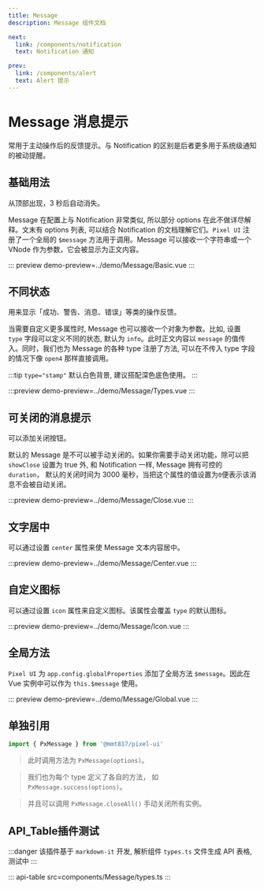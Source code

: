 ```yaml
---
title: Message
description: Message 组件文档

next:
  link: /components/notification
  text: Notification 通知

prev:
  link: /components/alert
  text: Alert 提示
---
```


# Message 消息提示

常用于主动操作后的反馈提示。与 Notification 的区别是后者更多用于系统级通知的被动提醒。

## 基础用法

从顶部出现，3 秒后自动消失。

Message 在配置上与 Notification 非常类似, 所以部分 options 在此不做详尽解释。文末有 options 列表, 可以结合 Notification 的文档理解它们。`Pixel UI` 注册了一个全局的 `$message` 方法用于调用。Message 可以接收一个字符串或一个 VNode 作为参数，它会被显示为正文内容。

::: preview
demo-preview=../demo/Message/Basic.vue
:::

## 不同状态

用来显示「成功、警告、消息、错误」等类的操作反馈。

当需要自定义更多属性时, Message 也可以接收一个对象为参数。比如, 设置 `type` 字段可以定义不同的状态, 默认为 `info`。此时正文内容以 `message` 的值传入。同时，我们也为 Message 的各种 type 注册了方法, 可以在不传入 type 字段的情况下像 `open4` 那样直接调用。

:::tip
`type="stamp"` 默认白色背景, 建议搭配深色底色使用。
:::

:::preview
demo-preview=../demo/Message/Types.vue
:::

## 可关闭的消息提示

可以添加关闭按钮。

默认的 Message 是不可以被手动关闭的。如果你需要手动关闭功能，除可以把 `showClose` 设置为 true 外, 和 Notification 一样, Message 拥有可控的 `duration`， 默认的关闭时间为 3000 毫秒，当把这个属性的值设置为`0`便表示该消息不会被自动关闭。

:::preview
demo-preview=../demo/Message/Close.vue
:::

## 文字居中

可以通过设置 `center` 属性来使 Message 文本内容居中。

:::preview
demo-preview=../demo/Message/Center.vue
:::

## 自定义图标

可以通过设置 `icon` 属性来自定义图标。该属性会覆盖 `type` 的默认图标。

:::preview
demo-preview=../demo/Message/Icon.vue
:::

## 全局方法​

`Pixel UI` 为 `app.config.globalProperties` 添加了全局方法 `$message`。因此在 Vue 实例中可以作为 `this.$message` 使用。

::: preview
demo-preview=../demo/Message/Global.vue
:::

## 单独引用

```ts
import { PxMessage } from '@mmt817/pixel-ui'
```

> 此时调用方法为 `PxMessage(options)`。

> 我们也为每个 type 定义了各自的方法，
> 如 `PxMessage.success(options)`。

> 并且可以调用 `PxMessage.closeAll()` 手动关闭所有实例。

## API_Table插件测试

:::danger
该插件基于 `markdown-it` 开发, 解析组件 `types.ts` 文件生成 API 表格, 测试中
:::

::: api-table src=components/Message/types.ts
:::

